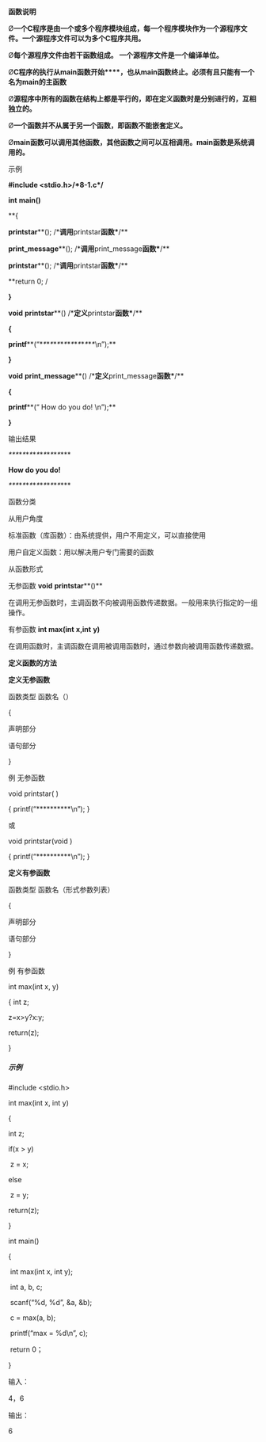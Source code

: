 **函数说明**

Ø**一个****C****程序是由一个或多个程序模块组成，每一个程序模块作为一个源程序文件。一个源程序文件可以为多个****C****程序共用。**

Ø**每个源程序文件由若干函数组成。 一个源程序文件是一个编译单位。**

Ø**C****程序的执行****从****main****函数开始****，也从****main****函数终止。****必须有且****只能有一个名为****main****的主函数**

Ø**源程序中所有的函数在结构上都是平行的，即在定义函数时是分别进行的，互相独立的。**

Ø**一个函数并不从属于另一个函数，即函数不能嵌套定义。**

Ø**main****函数可以调用其他函数，其他函数之间可以互相调用。****main****函数是系统调用的****。**

示例

**#include <****stdio.h****>/\*8-1.c\*/**

**int** **main()**

**{  

 **printstar****();  /\*****调用****printstar****函数\*****/**

 **print_message****(); /\*****调用****print_message****函数\*****/**
 
 **printstar****();  /\*****调用****printstar****函数\*****/**

 **return 0; /

**}**

**void** **printstar****() /\*****定义****printstar****函数\*****/**

**{**

 **printf****(“\**\**\**\**\**\**\**\**\**\**\**\**\**\**\**\**\n”);**

**}**

**void** **print_message****()  /\*****定义****print_message****函数\*****/**

**{**

  **printf****(“   How  do  you  do! \n”);**

**}**

输出结果

***\**\**\**\**\**\**\**\**\**\**\**\**\**\**\**\***

   **How   do   you   do!**

***\**\**\**\**\**\**\**\**\**\**\**\**\**\**\**\***

函数分类

从用户角度

标准函数（库函数）：由系统提供，用户不用定义，可以直接使用

用户自定义函数：用以解决用户专门需要的函数

从函数形式

无参函数       			**void** **printstar****()**  

在调用无参函数时，主调函数不向被调用函数传递数据。一般用来执行指定的一组操作。

有参函数					**int max(int** **x,int** **y)**

   在调用函数时，主调函数在调用被调用函数时，通过参数向被调用函数传递数据。

**定义函数的方法**

**定义无参函数**

函数类型   函数名（）

{

 声明部分

 语句部分

}

例  无参函数

 void printstar( )

 {  printf(“**********\n”);  }

或

 void printstar(void )

 {  printf(“**********\n”);  }

**定义有参函数**

函数类型   函数名（形式参数列表）

{

 声明部分

 语句部分

}

例  有参函数

 int max(int x, y)

 {  int z;

   z=x>y?x:y;

   return(z);

 }

##### 示例

\#include <stdio.h>

int max(int x, int y)

{

 int z;

 if(x > y)

​      z = x;

 else

​        z = y;

 return(z);

}



int main()

{

​    int max(int x, int y);

​    int a, b, c;

​    scanf(“%d, %d”, &a, &b);

​    c = max(a, b);

​    printf(“max = %d\n”, c);

​    return 0；

}

输入：

4，6

输出：

6
